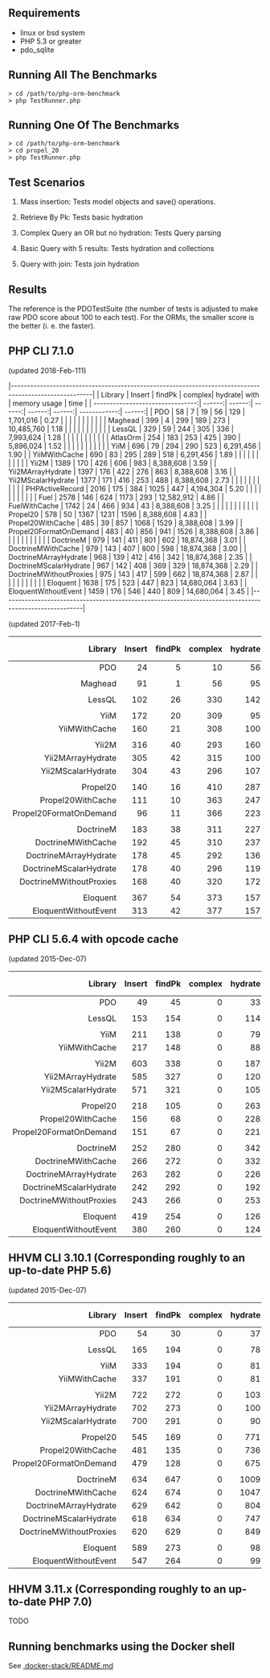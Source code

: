 Requirements
------------

* linux or bsd system
* PHP 5.3 or greater
* pdo_sqlite

Running All The Benchmarks
--------------------------

    > cd /path/to/php-orm-benchmark
    > php TestRunner.php

Running One Of The Benchmarks
-----------------------------

    > cd /path/to/php-orm-benchmark
    > cd propel_20
    > php TestRunner.php

Test Scenarios
--------------

1. Mass insertion: Tests model objects and save() operations.

2. Retrieve By Pk: Tests basic hydration

3. Complex Query an OR but no hydration: Tests Query parsing

4. Basic Query with 5 results: Tests hydration and collections

5. Query with join: Tests join hydration


Results
-------

The reference is the PDOTestSuite (the number of tests is adjusted to make raw
PDO score about 100 to each test). For the ORMs, the smaller score is the
better (i. e. the faster).

## PHP CLI 7.1.0

(updated 2018-Feb-111)

|-------------------------------------------------------------------------------------------------------|
| Library                          | Insert | findPk | complex| hydrate|  with  | memory usage |  time  |
| --------------------------------:| ------:| ------:| ------:| ------:| ------:| ------------:| ------:|
|                              PDO |     58 |      7 |     19 |     56 |    129 |    1,701,016 |   0.27 |
|                                  |        |        |        |        |        |              |        |
|                          Maghead |    399 |      4 |    299 |    189 |    273 |   10,485,760 |   1.18 |
|                                  |        |        |        |        |        |              |        |
|                           LessQL |    329 |     59 |    244 |    305 |    336 |    7,993,624 |   1.28 |
|                                  |        |        |        |        |        |              |        |
|                         AtlasOrm |    254 |    183 |    253 |    425 |    390 |    5,896,024 |   1.52 |
|                                  |        |        |        |        |        |              |        |
|                             YiiM |    696 |     79 |    294 |    290 |    523 |    6,291,456 |   1.90 |
|                    YiiMWithCache |    690 |     83 |    295 |    289 |    518 |    6,291,456 |   1.89 |
|                                  |        |        |        |        |        |              |        |
|                            Yii2M |   1389 |    170 |    426 |    606 |    983 |    8,388,608 |   3.59 |
|                Yii2MArrayHydrate |   1397 |    176 |    422 |    276 |    863 |    8,388,608 |   3.16 |
|               Yii2MScalarHydrate |   1377 |    171 |    416 |    253 |    488 |    8,388,608 |   2.73 |
|                                  |        |        |        |        |        |              |        |
|                  PHPActiveRecord |   2016 |    175 |    384 |   1025 |    447 |    4,194,304 |   5.20 |
|                                  |        |        |        |        |        |              |        |
|                             Fuel |   2578 |    146 |    624 |   1173 |    293 |   12,582,912 |   4.86 |
|                    FuelWithCache |   1742 |     24 |    466 |    934 |     43 |    8,388,608 |   3.25 |
|                                  |        |        |        |        |        |              |        |
|                         Propel20 |    578 |     50 |   1367 |   1231 |   1596 |    8,388,608 |   4.83 |
|                Propel20WithCache |    485 |     39 |    857 |   1068 |   1529 |    8,388,608 |   3.99 |
|           Propel20FormatOnDemand |    483 |     40 |    856 |    941 |   1526 |    8,388,608 |   3.86 |
|                                  |        |        |        |        |        |              |        |
|                        DoctrineM |    979 |    141 |    411 |    801 |    602 |   18,874,368 |   3.01 |
|               DoctrineMWithCache |    979 |    143 |    407 |    800 |    598 |   18,874,368 |   3.00 |
|            DoctrineMArrayHydrate |    968 |    139 |    412 |    416 |    342 |   18,874,368 |   2.35 |
|           DoctrineMScalarHydrate |    967 |    142 |    408 |    369 |    329 |   18,874,368 |   2.29 |
|          DoctrineMWithoutProxies |    975 |    143 |    417 |    599 |    662 |   18,874,368 |   2.87 |
|                                  |        |        |        |        |        |              |        |
|                         Eloquent |   1638 |    175 |    523 |    447 |    823 |   14,680,064 |   3.63 |
|             EloquentWithoutEvent |   1459 |    176 |    546 |    440 |    809 |   14,680,064 |   3.45 |
|-------------------------------------------------------------------------------------------------------|


(updated 2017-Feb-1)

| Library                          | Insert | findPk | complex| hydrate|  with  | memory usage |  time  |
| --------------------------------:| ------:| ------:| ------:| ------:| ------:| ------------:| ------:|
|                              PDO |     24 |      5 |     10 |     56 |    184 |    1,699,136 |   0.28 |
|                                  |        |        |        |        |        |              |        |
|                          Maghead |     91 |      1 |     56 |     95 |    228 |    8,388,608 |   0.48 |
|                                  |        |        |        |        |        |              |        |
|                           LessQL |    102 |     26 |    330 |    142 |    175 |    7,990,728 |   0.78 |
|                                  |        |        |        |        |        |              |        |
|                             YiiM |    172 |     20 |    309 |     95 |    306 |    6,291,456 |   0.92 |
|                    YiiMWithCache |    160 |     21 |    308 |    100 |    304 |    6,291,456 |   0.91 |
|                                  |        |        |        |        |        |              |        |
|                            Yii2M |    316 |     40 |    293 |    160 |    340 |    6,291,456 |   1.17 |
|                Yii2MArrayHydrate |    305 |     42 |    315 |    100 |    291 |    6,291,456 |   1.07 |
|               Yii2MScalarHydrate |    304 |     43 |    296 |    107 |    177 |    6,291,456 |   0.94 |
|                                  |        |        |        |        |        |              |        |
|                         Propel20 |    140 |     16 |    410 |    287 |    413 |    8,388,608 |   1.27 |
|                Propel20WithCache |    111 |     10 |    363 |    247 |    336 |    8,388,608 |   1.08 |
|           Propel20FormatOnDemand |     96 |     11 |    366 |    223 |    334 |    8,388,608 |   1.04 |
|                                  |        |        |        |        |        |              |        |
|                        DoctrineM |    183 |     38 |    311 |    227 |    220 |   18,874,368 |   1.02 |
|               DoctrineMWithCache |    192 |     45 |    310 |    237 |    233 |   18,874,368 |   1.05 |
|            DoctrineMArrayHydrate |    178 |     45 |    292 |    136 |    162 |   16,777,216 |   0.86 |
|           DoctrineMScalarHydrate |    178 |     40 |    296 |    119 |    136 |   16,777,216 |   0.81 |
|          DoctrineMWithoutProxies |    168 |     40 |    320 |    172 |    352 |   16,777,216 |   1.09 |
|                                  |        |        |        |        |        |              |        |
|                         Eloquent |    367 |     54 |    373 |    157 |    311 |    8,388,608 |   1.28 |
|             EloquentWithoutEvent |    313 |     42 |    377 |    157 |    282 |    8,388,608 |   1.18 |


## PHP CLI 5.6.4 with opcode cache

(updated 2015-Dec-07)

| Library                          | Insert | findPk | complex| hydrate|  with  | memory usage |  time  |
| --------------------------------:| ------:| ------:| ------:| ------:| ------:| ------------:| ------:|
|                              PDO |     49 |     45 |      0 |     33 |     92 |      775,264 |   0.22 |
|                                  |        |        |        |        |        |              |        |
|                           LessQL |    153 |    154 |      0 |    114 |    135 |    5,232,880 |   0.57 |
|                                  |        |        |        |        |        |              |        |
|                             YiiM |    211 |    138 |      0 |     79 |    201 |    9,961,472 |   0.67 |
|                    YiiMWithCache |    217 |    148 |      0 |     88 |    222 |    9,961,472 |   0.71 |
|                                  |        |        |        |        |        |              |        |
|                            Yii2M |    603 |    338 |      0 |    187 |    252 |   14,155,776 |   1.46 |
|                Yii2MArrayHydrate |    585 |    327 |      0 |    120 |    220 |   14,155,776 |   1.31 |
|               Yii2MScalarHydrate |    571 |    321 |      0 |    105 |    102 |   14,155,776 |   1.17 |
|                                  |        |        |        |        |        |              |        |
|                         Propel20 |    218 |    105 |      0 |    263 |    323 |   10,747,904 |   0.98 |
|                Propel20WithCache |    156 |     68 |      0 |    228 |    261 |   10,747,904 |   0.77 |
|           Propel20FormatOnDemand |    151 |     67 |      0 |    221 |    264 |   11,010,048 |   0.76 |
|                                  |        |        |        |        |        |              |        |
|                        DoctrineM |    252 |    280 |      0 |    342 |    193 |   17,301,504 |   1.55 |
|               DoctrineMWithCache |    266 |    272 |      0 |    332 |    189 |   17,039,360 |   1.54 |
|            DoctrineMArrayHydrate |    263 |    282 |      0 |    226 |    141 |   17,825,792 |   1.35 |
|           DoctrineMScalarHydrate |    242 |    292 |      0 |    192 |    123 |   17,825,792 |   1.25 |
|          DoctrineMWithoutProxies |    243 |    266 |      0 |    253 |    251 |   16,777,216 |   1.43 |
|                                  |        |        |        |        |        |              |        |
|                         Eloquent |    419 |    254 |      0 |    126 |    218 |   11,534,336 |   1.09 |
|             EloquentWithoutEvent |    380 |    260 |      0 |    124 |    232 |   11,534,336 |   1.06 |

## HHVM CLI 3.10.1 (Corresponding roughly to an up-to-date PHP 5.6)

(updated 2015-Dec-07)

| Library                          | Insert | findPk | complex| hydrate|  with  | memory usage |  time  |
| --------------------------------:| ------:| ------:| ------:| ------:| ------:| ------------:| ------:|
|                              PDO |     54 |     30 |      0 |     37 |     92 |      783,680 |   0.23 |
|                                  |        |        |        |        |        |              |        |
|                           LessQL |    165 |    194 |      0 |     78 |    135 |   10,316,584 |   0.66 |
|                                  |        |        |        |        |        |              |        |
|                             YiiM |    333 |    194 |      0 |     81 |    494 |    7,267,424 |   1.33 |
|                    YiiMWithCache |    337 |    191 |      0 |     81 |    465 |    7,286,040 |   1.30 |
|                                  |        |        |        |        |        |              |        |
|                            Yii2M |    722 |    272 |      0 |    103 |    175 |    9,025,400 |   1.90 |
|                Yii2MArrayHydrate |    702 |    273 |      0 |    100 |    165 |    9,033,272 |   1.83 |
|               Yii2MScalarHydrate |    700 |    291 |      0 |     90 |     70 |    8,997,160 |   1.74 |
|                                  |        |        |        |        |        |              |        |
|                         Propel20 |    545 |    169 |      0 |    771 |    512 |    9,740,696 |   2.30 |
|                Propel20WithCache |    481 |    135 |      0 |    736 |    485 |    9,807,688 |   2.14 |
|           Propel20FormatOnDemand |    479 |    128 |      0 |    675 |    463 |    9,822,696 |   2.05 |
|                                  |        |        |        |        |        |              |        |
|                        DoctrineM |    634 |    647 |      0 |   1009 |    342 |   19,639,560 |   5.11 |
|               DoctrineMWithCache |    624 |    674 |      0 |   1047 |    339 |   19,635,128 |   5.07 |
|            DoctrineMArrayHydrate |    629 |    642 |      0 |    804 |    249 |   18,447,232 |   4.73 |
|           DoctrineMScalarHydrate |    618 |    634 |      0 |    747 |    203 |   17,366,336 |   4.55 |
|          DoctrineMWithoutProxies |    620 |    629 |      0 |    849 |    357 |   19,402,032 |   4.85 |
|                                  |        |        |        |        |        |              |        |
|                         Eloquent |    589 |    273 |      0 |     98 |    203 |   14,652,488 |   1.53 |
|             EloquentWithoutEvent |    547 |    264 |      0 |     99 |    206 |   14,572,112 |   1.45 |   


## HHVM 3.11.x (Corresponding roughly to an up-to-date PHP 7.0)

TODO

Running benchmarks using the Docker shell
-----------------------------------------

See [.docker-stack/README.md](./.docker-stack/README.md)
